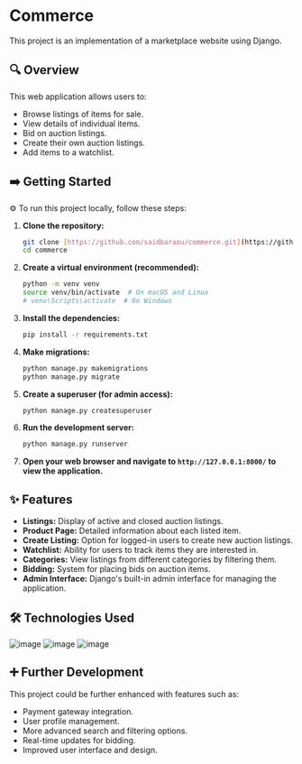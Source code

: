 # Commerce

This project is an implementation of a marketplace website using Django.

## 🔍 Overview

This web application allows users to:

* Browse listings of items for sale.
* View details of individual items.
* Bid on auction listings.
* Create their own auction listings.
* Add items to a watchlist.

## ➡️ Getting Started

⚙️ To run this project locally, follow these steps:

1.  **Clone the repository:**
    ```bash
    git clone [https://github.com/saidbaraou/commerce.git](https://github.com/saidbaraou/commerce.git)
    cd commerce
    ```

2.  **Create a virtual environment (recommended):**
    ```bash
    python -m venv venv
    source venv/bin/activate  # On macOS and Linux
    # venv\Scripts\activate  # On Windows
    ```

3.  **Install the dependencies:**
    ```bash
    pip install -r requirements.txt
    ```

4.  **Make migrations:**
    ```bash
    python manage.py makemigrations
    python manage.py migrate
    ```

5.  **Create a superuser (for admin access):**
    ```bash
    python manage.py createsuperuser
    ```

6.  **Run the development server:**
    ```bash
    python manage.py runserver
    ```

7.  **Open your web browser and navigate to `http://127.0.0.1:8000/` to view the application.**

## ✨ Features

* **Listings:** Display of active and closed auction listings.
* **Product Page:** Detailed information about each listed item.
* **Create Listing:** Option for logged-in users to create new auction listings.
* **Watchlist:** Ability for users to track items they are interested in.
* **Categories:** View listings from different categories by filtering them.
* **Bidding:** System for placing bids on auction items.
* **Admin Interface:** Django's built-in admin interface for managing the application.

## 🛠️ Technologies Used

![image](https://img.shields.io/badge/Django-092E20?style=for-the-badge&logo=django&logoColor=green)
![image](https://img.shields.io/badge/Bootstrap-563D7C?style=for-the-badge&logo=bootstrap&logoColor=white)
![image](https://img.shields.io/badge/Sqlite-003B57?style=for-the-badge&logo=sqlite&logoColor=white)

## ➕ Further Development

This project could be further enhanced with features such as:

* Payment gateway integration.
* User profile management.
* More advanced search and filtering options.
* Real-time updates for bidding.
* Improved user interface and design.
